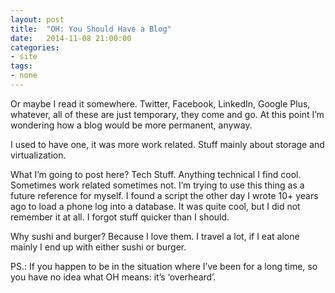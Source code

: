 ```yaml
---
layout: post
title:  "OH: You Should Have a Blog"
date:   2014-11-08 21:00:00
categories:
- site
tags: 
- none
---
```


Or maybe I read it somewhere. Twitter, Facebook, LinkedIn, Google Plus, whatever, all of these are just temporary, they come and go. At this point I’m wondering how a blog would be more permanent, anyway. 

I used to have one, it was more work related. Stuff mainly about storage and virtualization. 

What I’m going to post here? Tech Stuff. Anything technical I find cool. Sometimes work related sometimes not. I’m trying to use this thing as a future reference for myself. I found a script the other day I wrote 10+ years ago to load a phone log into a database. It was quite cool, but I did not remember it at all. I forgot stuff quicker than I should. 

Why sushi and burger? Because I love them. I travel a lot, if I eat alone mainly I end up with either sushi or burger. 

PS.: If you happen to be in the situation where I’ve been for a long time, so you have no idea what OH means: it’s ‘overheard’. 

<!--more-->

